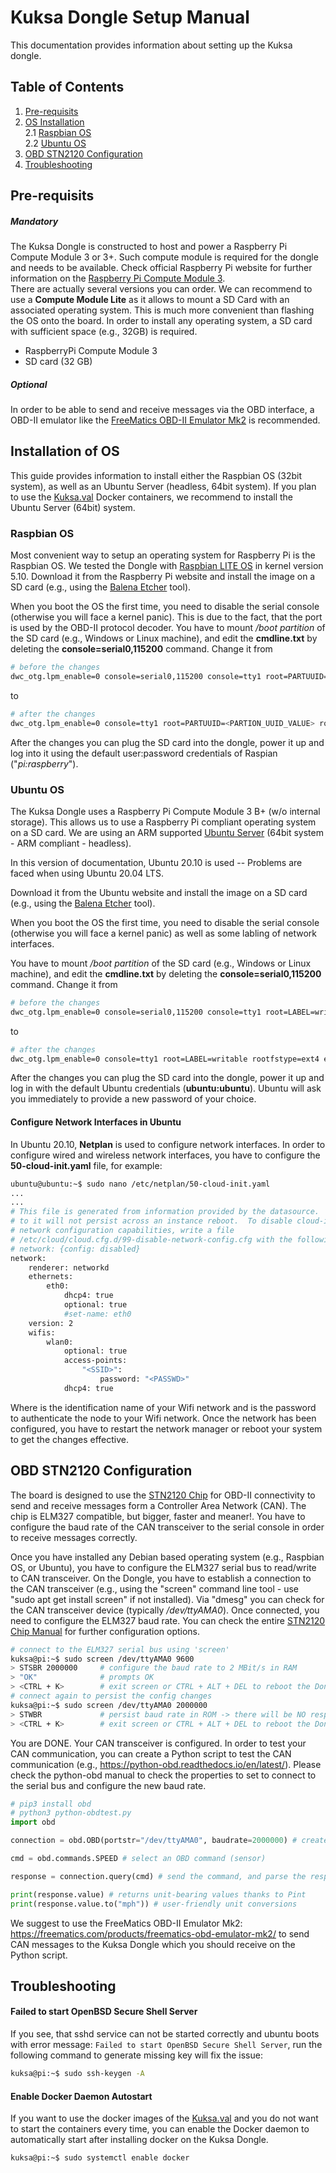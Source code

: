 # Kuksa Dongle Setup Manual

This documentation provides information about setting up the Kuksa dongle.

## Table of Contents
1. [Pre-requisits](#Pre-requisits)
2. [OS Installation](#installation-of-os)  
 2.1 [Raspbian OS](#raspbian-os)  
 2.2 [Ubuntu OS](#ubuntu-os)
3. [OBD STN2120 Configuration](#obd-stn2120-configuration)
4. [Troubleshooting](#troubleshooting)


## Pre-requisits

##### Mandatory

The Kuksa Dongle is constructed to host and power a Raspberry Pi Compute Module 3 or 3+. Such compute module is required for the dongle and needs to be available.
Check official Raspberry Pi website for further information on the [Raspberry Pi Compute Module 3](https://www.raspberrypi.org/products/compute-module-3/).  
There are actually several versions you can order.
We can recommend to use a **Compute Module Lite** as it allows to mount a SD Card
with an associated operating system. This is much more convenient than flashing
the OS onto the board. In order to install any operating system, a SD card with
sufficient space (e.g., 32GB) is required.

* RaspberryPi Compute Module 3
* SD card (32 GB)

##### Optional

In order to be able to send and receive messages via the OBD interface, a OBD-II emulator like the [FreeMatics OBD-II Emulator Mk2](https://freematics.com/products/freematics-obd-emulator-mk2/) is recommended.


## Installation of OS

This guide provides information to install either the Raspbian OS (32bit system), as well as an Ubuntu Server (headless, 64bit system). If you plan to use the [Kuksa.val](https://github.com/eclipse/kuksa.val) Docker containers, we recommend to install the Ubuntu Server (64bit) system.

### Raspbian OS

Most convenient way to setup an operating system for Raspberry Pi is the Raspbian OS.
We tested the Dongle with [Raspbian LITE OS](https://www.raspberrypi.org/software/operating-systems/) in kernel version 5.10.
Download it from the Raspberry Pi website and install the image on a SD card (e.g., using the [Balena Etcher](https://www.balena.io/etcher/) tool).

When you boot the OS the first time, you need to disable the serial console (otherwise you will face a kernel panic). This is due to the fact, that the port is used by the OBD-II protocol decoder.
You have to mount */boot partition* of the SD card (e.g., Windows or Linux machine), and edit the **cmdline.txt** by deleting the **console=serial0,115200** command. Change it from

```sh
# before the changes
dwc_otg.lpm_enable=0 console=serial0,115200 console=tty1 root=PARTUUID=<PARTION_UUID_VALUE> rootfstype=ext4 elevator=deadline fsck.repair=yes rootwait quiet splash plymouth.ignore-serial-consoles
```
to

```sh
# after the changes
dwc_otg.lpm_enable=0 console=tty1 root=PARTUUID=<PARTION_UUID_VALUE> rootfstype=ext4 elevator=deadline fsck.repair=yes rootwait quiet splash plymouth.ignore-serial-consoles
```
After the changes you can plug the SD card into the dongle, power it up and log into it using the default user:password credentials of Raspian ("*pi:raspberry*").

### Ubuntu OS

The Kuksa Dongle uses a Raspberry Pi Compute Module 3 B+ (w/o internal storage).
This allows us to use a Raspberry Pi compliant operating system on a SD card.
We are using an ARM supported [Ubuntu Server](https://ubuntu.com/download/raspberry-pi/thank-you?version=20.04.2&architecture=server-arm64+raspi) (64bit system - ARM compliant - headless).

In this version of documentation, Ubuntu 20.10 is used -- Problems are faced when using Ubuntu 20.04 LTS.

Download it from the Ubuntu website and install the image on a SD card (e.g., using the [Balena Etcher](https://www.balena.io/etcher/) tool).

When you boot the OS the first time, you need to disable the serial console (otherwise you will face a kernel panic) as well as some labling of network interfaces.

You have to mount */boot partition* of the SD card (e.g., Windows or Linux machine), and edit the **cmdline.txt** by deleting the **console=serial0,115200** command. Change it from

```sh
# before the changes
dwc_otg.lpm_enable=0 console=serial0,115200 console=tty1 root=LABEL=writable rootfstype=ext4 elevator=deadline rootwait fixrtc quiet splash
```
to

```sh
# after the changes
dwc_otg.lpm_enable=0 console=tty1 root=LABEL=writable rootfstype=ext4 elevator=deadline rootwait fixrtc net.ifnames=0
```
After the changes you can plug the SD card into the dongle, power it up and log in with the default Ubuntu credentials (**ubuntu:ubuntu**). Ubuntu will ask you immediately to provide a new password of your choice.

#### Configure Network Interfaces in Ubuntu

In Ubuntu 20.10, **Netplan** is used to configure network interfaces. In order to configure wired and wireless network interfaces, you have to configure the **50-cloud-init.yaml** file, for example:

```sh
ubuntu@ubuntu:~$ sudo nano /etc/netplan/50-cloud-init.yaml
...
...
# This file is generated from information provided by the datasource.  Changes
# to it will not persist across an instance reboot.  To disable cloud-init's
# network configuration capabilities, write a file
# /etc/cloud/cloud.cfg.d/99-disable-network-config.cfg with the following:
# network: {config: disabled}
network:
    renderer: networkd
    ethernets:
        eth0:
            dhcp4: true
            optional: true
            #set-name: eth0
    version: 2
    wifis:
        wlan0:
            optional: true
            access-points:
                "<SSID>":
                    password: "<PASSWD>"
            dhcp4: true
```

Where **<SSID>** is the identification name of your Wifi network and **<PASSWD>** is the password to authenticate the node to your Wifi network. Once the network has been configured, you have to restart the network manager or reboot your system to get the changes effective.


## OBD STN2120 Configuration

The board is designed to use the [STN2120 Chip](https://www.obdsol.com/solutions/chips/stn2120/) for OBD-II connectivity to send and receive messages form a Controller Area Network (CAN). The chip is ELM327 compatible, but bigger, faster and meaner!. You have to configure the baud rate of the CAN transceiver to the serial console in order to receive messages correctly.

Once you have installed any Debian based operating system (e.g., Raspbian OS, or Ubuntu), you have to configure the ELM327 serial bus to read/write to CAN transceiver. On the Dongle, you have to establish a connection to the CAN transceiver (e.g., using the "screen" command line tool - use "sudo apt get install screen" if not installed). Via "dmesg" you can check for the CAN transceiver device (typically */dev/ttyAMA0*).
Once connected, you need to configure the ELM327 baud rate. You can check the entire [STN2120 Chip Manual](https://www.scantool.net/scantool/downloads/98/stn11xx21xx_frpm-c.pdf) for further configuration options.

```sh
# connect to the ELM327 serial bus using 'screen'
kuksa@pi:~$ sudo screen /dev/ttyAMA0 9600
> STSBR 2000000     # configure the baud rate to 2 MBit/s in RAM
> "OK"              # prompts OK
> <CTRL + K>        # exit screen or CTRL + ALT + DEL to reboot the Dongle
# connect again to persist the config changes
kuksa@pi:~$ sudo screen /dev/ttyAMA0 2000000
> STWBR             # persist baud rate in ROM -> there will be NO response
> <CTRL + K>        # exit screen or CTRL + ALT + DEL to reboot the Dongle
```

You are DONE. Your CAN transceiver is configured. In order to test your CAN communication, you can create a Python script to test the CAN communication (e.g., https://python-obd.readthedocs.io/en/latest/). Please check the python-obd manual to check the properties to set to connect to the serial bus and configure the new baud rate.

```python
# pip3 install obd
# python3 python-obdtest.py
import obd

connection = obd.OBD(portstr="/dev/ttyAMA0", baudrate=2000000) # create connection

cmd = obd.commands.SPEED # select an OBD command (sensor)

response = connection.query(cmd) # send the command, and parse the response

print(response.value) # returns unit-bearing values thanks to Pint
print(response.value.to("mph")) # user-friendly unit conversions
```

We suggest to use the FreeMatics OBD-II Emulator Mk2: https://freematics.com/products/freematics-obd-emulator-mk2/  to send CAN messages to the Kuksa Dongle which you should receive on the Python script.

## Troubleshooting

#### Failed to start OpenBSD Secure Shell Server
If you see, that sshd service can not be started correctly and ubuntu boots with error message: `Failed to start OpenBSD Secure Shell Server`, run the following command to generate missing key will fix the issue:

```sh
kuksa@pi:~$ sudo ssh-keygen -A
```

#### Enable Docker Daemon Autostart
If you want to use the docker images of the [Kuksa.val](https://github.com/eclipse/kuksa.val) and you do not want to start the containers every time, you can enable the Docker daemon to automatically start after installing docker on the Kuksa Dongle.

```sh
kuksa@pi:~$ sudo systemctl enable docker
```
